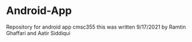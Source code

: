 # Android-App
Repository for android app cmsc355
this was written 9/17/2021 by Ramtin Ghaffari and Aatir Siddiqui
